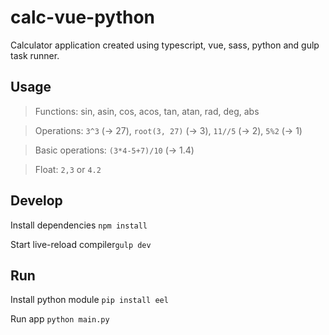# calc-vue-python
Calculator application created using typescript, vue, sass, python and gulp task runner.


## Usage
> Functions: sin, asin, cos, acos, tan, atan, rad, deg, abs

> Operations: `3^3` (-> 27), `root(3, 27)` (-> 3), `11//5` (-> 2), `5%2` (-> 1)

> Basic operations: `(3*4-5+7)/10` (-> 1.4)

> Float: `2,3` or `4.2`


## Develop
Install dependencies `npm install`

Start live-reload compiler`gulp dev`


## Run
Install python module `pip install eel`

Run app `python main.py`
